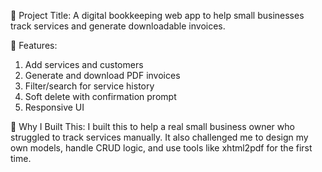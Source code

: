 🧾 Project Title:
A digital bookkeeping web app to help small businesses track services and generate downloadable invoices.

🚀 Features:
1. Add services and customers
2. Generate and download PDF invoices
3. Filter/search for service history
4. Soft delete with confirmation prompt
5. Responsive UI

🎯 Why I Built This:
I built this to help a real small business owner who struggled to track services manually. It also challenged me to design my own models, handle CRUD logic, and use tools like xhtml2pdf for the first time.
